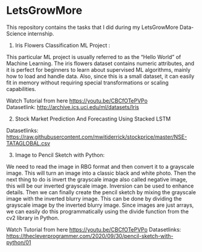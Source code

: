 # LetsGrowMore
This repository contains the tasks that I did during my LetsGrowMore Data-Science internship.

1) Iris Flowers Classification ML Project :

This particular ML project is usually referred to as the “Hello World” of Machine Learning. The iris flowers dataset contains numeric attributes, and it is perfect for beginners to learn about supervised ML algorithms, mainly how to load and handle data. Also, since this is a small dataset, it can easily fit in memory without requiring special transformations or scaling capabilities.

Watch Tutorial from here https://youtu.be/CBCfOTePVPo  
Datasetlink: http://archive.ics.uci.edu/ml/datasets/Iris 

2) Stock Market Prediction And Forecasting Using Stacked LSTM

Datasetlinks: https://raw.githubusercontent.com/mwitiderrick/stockprice/master/NSE-TATAGLOBAL.csv

3) Image to Pencil Sketch with Python:

We need to read the image in RBG format and then convert it to a grayscale image. This will turn an image into a classic black and white photo. Then the next thing to do is invert the grayscale image also called negative image, this will be our inverted grayscale image. Inversion can be used to enhance details. Then we can finally create the pencil sketch by mixing the grayscale image with the inverted blurry image. This can be done by dividing the grayscale image by the inverted blurry image. Since images are just arrays, we can easily do this programmatically using the divide function from the cv2 library in Python. 

Watch Tutorial from here https://youtu.be/CBCfOTePVPo 
Datasetlinks: https://thecleverprogrammer.com/2020/09/30/pencil-sketch-with-python/01
